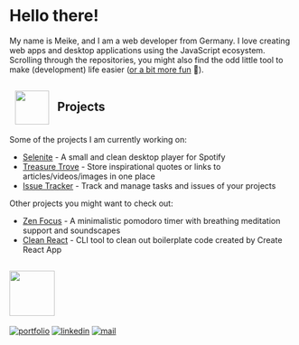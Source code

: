 # Hello there!

My name is Meike, and I am a web developer from Germany. I love creating web apps and desktop applications using the JavaScript ecosystem. Scrolling through the repositories, you might also find the odd little tool to make (development) life easier ([or a bit more fun](https://github.com/mhanki/Nom) 🐢). 


<h2>&nbsp;&nbsp;<img src="https://media.giphy.com/media/86NOwNZTUfTDDwbaXv/giphy.gif" height="60px" style="vertical-align: middle;"/> &nbsp; Projects</h2>
  
Some of the projects I am currently working on:

- [Selenite](https://github.com/Selenite-Player/Selenite) - A small and clean desktop player for Spotify 
- [Treasure Trove](https://github.com/mhanki/Treasure-Trove) - Store inspirational quotes or links to articles/videos/images in one place
- [Issue Tracker](https://github.com/mhanki/Issue-Tracker) - Track and manage tasks and issues of your projects

Other projects you might want to check out:

- [Zen Focus](https://github.com/Zen-Focus/Zen-Focus-Web) - A minimalistic pomodoro timer with breathing meditation support and soundscapes
- [Clean React](https://github.com/mhanki/Clean-React) - CLI tool to clean out boilerplate code created by Create React App 

<h2><img src="https://media.giphy.com/media/gII6qKfZWHfhpvkj7Z/giphy.gif" height="80px" style="vertical-align: bottom;"/></h2>

[![portfolio](https://img.shields.io/badge/-Portfolio-313131?style=flat&labelColor=313131&logo=data%3Aimage%2Fpng%3Bbase64%2CiVBORw0KGgoAAAANSUhEUgAAABAAAAAQCAMAAAAoLQ9TAAAAD1BMVEUAAABsdHn5%2BfmywM3X1MdfxFROAAAAAXRSTlMAQObYZgAAAENJREFUeNqdjwUSwCAQxJqF%2F3%2B5lik6WjzB7g4LODdMYMHShFiaQJxE%2BSmYhV838WBqVRHEp4Nx8WFokb%2F4clN7fuIFlSQBNTD7iS8AAAAASUVORK5CYII%3D)](https://mhanki.github.io)
[![linkedin](https://img.shields.io/badge/-LinkedIn-313131?style=flat&labelColor=313131&logo=LinkedIn&logoColor=white&color=313131)](https://www.linkedin.com/in/meike-h/)
[![mail](https://img.shields.io/badge/-E--Mail-313131?style=flat&labelColor=313131&logo=ProtonMail&logoColor=white&color=313131)](mailto:meike.hankewicz@protonmail.com)
